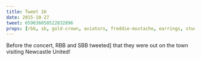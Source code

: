 ```yaml
---
title: Tweet 16
date: 2015-10-27
tweet: 659036050522832896
props: [rbb, sb, gold-crown, aviators, freddie-mustache, earrings, studded-black-choker, football-kit, football, bondage-gear, silver-sparkly-crown, athletic-shoes, ]
---
```

Before the concert, RBB and SBB tweeted] that they were out on the town visiting Newcastle United!
